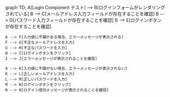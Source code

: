 graph TD;
    A[Login Component テスト] --> B[ログインフォームがレンダリングされている]
    B --> C[メールアドレス入力フィールドが存在することを確認]
    B --> D[パスワード入力フィールドが存在することを確認]
    B --> E[ログインボタンが存在することを確認]

    A --> F[入力値に不備がある場合、エラーメッセージが表示される]
    F --> G[不正なメールアドレスを入力]
    G --> H[不正なパスワードを入力]
    H --> I[ログインボタンをクリック]
    I --> J[エラーメッセージが表示されることを確認]

    A --> K[入力値に不備がない場合、エラーメッセージが表示されない]
    K --> L[正しいメールアドレスを入力]
    L --> M[正しいパスワードを入力]
    M --> N[ログインボタンをクリック]
    N --> O[ログイン成功メッセージが表示されることを確認]
